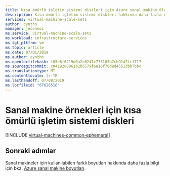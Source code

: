 ```yaml
---
title: Kısa ömürlü işletim sistemi diskleri için Azure sanal makine ölçek kümeleri | Microsoft Docs
description: Kısa ömürlü işletim sistemi diskleri hakkında daha fazla Azure sanal makine ölçek kümeleri için öğrenin.
services: virtual-machine-scale-sets
author: cynthn
manager: jeconnoc
ms.service: virtual-machine-scale-sets
ms.workload: infrastructure-services
ms.tgt_pltfrm: vm
ms.topic: article
ms.date: 07/01/2019
ms.author: cynthn
ms.openlocfilehash: f05e6f6215d0a2c0241c776183b7cb9147fcf717
ms.sourcegitcommit: c0419208061b2b5579f6e16f78d9d45513bb7bbc
ms.translationtype: MT
ms.contentlocale: tr-TR
ms.lasthandoff: 07/08/2019
ms.locfileid: "67626516"
---
```

# <a name="ephemeral-os-disks-for-vm-instances"></a>Sanal makine örnekleri için kısa ömürlü işletim sistemi diskleri

[!INCLUDE [virtual-machines-common-ephemeral](../../includes/virtual-machines-common-ephemeral.md)]
 
## <a name="next-steps"></a>Sonraki adımlar
Sanal makineler için kullanılabilen farklı boyutları hakkında daha fazla bilgi için bkz. [Azure sanal makine boyutları](../virtual-machines/linux/sizes.md).

